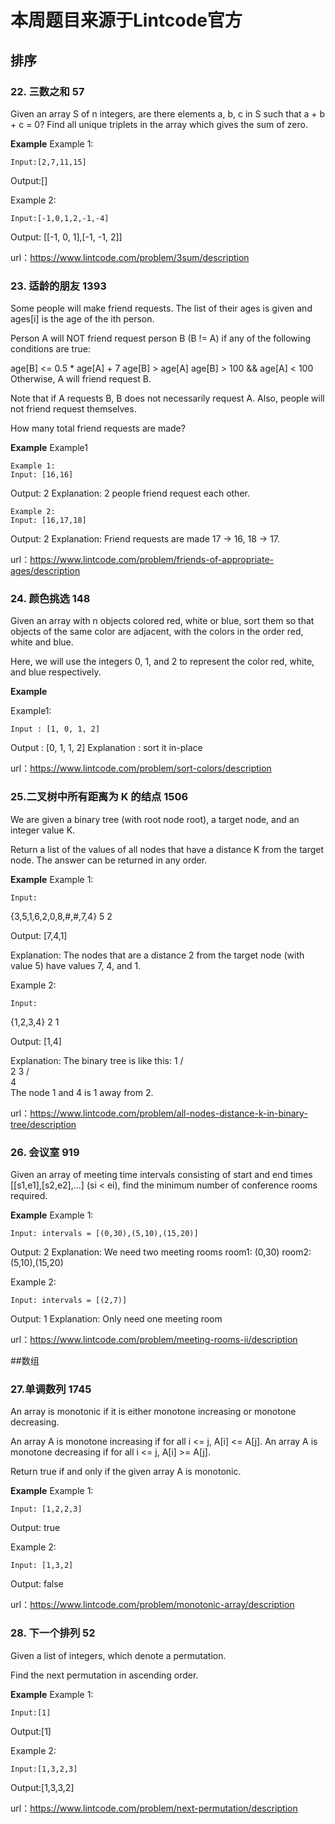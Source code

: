 # 本周题目来源于Lintcode官方
## 排序
### 22. 三数之和  57
Given an array S of n integers, are there elements a, b, c in S such that a + b + c = 0? Find all unique triplets in the array which gives the sum of zero.


**Example**
Example 1:

	Input:[2,7,11,15]
  Output:[]

Example 2:

	Input:[-1,0,1,2,-1,-4]
  Output:	[[-1, 0, 1],[-1, -1, 2]]

url：https://www.lintcode.com/problem/3sum/description

### 23. 适龄的朋友  1393
Some people will make friend requests. The list of their ages is given and ages[i] is the age of the ith person.

Person A will NOT friend request person B (B != A) if any of the following conditions are true:

age[B] <= 0.5 * age[A] + 7
age[B] > age[A]
age[B] > 100 && age[A] < 100
Otherwise, A will friend request B.

Note that if A requests B, B does not necessarily request A. Also, people will not friend request themselves.

How many total friend requests are made?


**Example**
Example1

	Example 1:
	Input: [16,16]
  Output: 2
  Explanation: 2 people friend request each other.


	Example 2:
	Input: [16,17,18]
  Output: 2
  Explanation: Friend requests are made 17 -> 16, 18 -> 17.

url：https://www.lintcode.com/problem/friends-of-appropriate-ages/description

### 24. 颜色挑选 148
Given an array with n objects colored red, white or blue, sort them so that objects of the same color are adjacent, with the colors in the order red, white and blue.

Here, we will use the integers 0, 1, and 2 to represent the color red, white, and blue respectively.

**Example**

Example1:

	Input : [1, 0, 1, 2]
  Output : [0, 1, 1, 2]
  Explanation : sort it in-place

url：https://www.lintcode.com/problem/sort-colors/description

### 25.二叉树中所有距离为 K 的结点 1506
We are given a binary tree (with root node root), a target node, and an integer value K.

Return a list of the values of all nodes that have a distance K from the target node. The answer can be returned in any order.

**Example**
Example 1:

	Input:
  {3,5,1,6,2,0,8,#,#,7,4}
  5
  2

  Output: [7,4,1]

  Explanation: 
  The nodes that are a distance 2 from the target node (with value 5)
  have values 7, 4, and 1.

Example 2:

	Input:
  {1,2,3,4}
  2
  1
  
  Output: [1,4]

  Explanation:
  The binary tree is like this:
      1
     / \
    2   3
   /   
  4   
  The node 1 and 4 is 1 away from 2.


url：https://www.lintcode.com/problem/all-nodes-distance-k-in-binary-tree/description

### 26. 会议室 919
Given an array of meeting time intervals consisting of start and end times [[s1,e1],[s2,e2],...] (si < ei), find the minimum number of conference rooms required.

**Example**
Example 1:

	Input: intervals = [(0,30),(5,10),(15,20)]
  Output: 2
  Explanation:
  We need two meeting rooms
  room1: (0,30)
  room2: (5,10),(15,20)

Example 2:

	Input: intervals = [(2,7)]
  Output: 1
  Explanation: 
  Only need one meeting room
  
 url：https://www.lintcode.com/problem/meeting-rooms-ii/description
 
 ##数组
 ### 27.单调数列 1745
An array is monotonic if it is either monotone increasing or monotone decreasing.

An array A is monotone increasing if for all i <= j, A[i] <= A[j]. An array A is monotone decreasing if for all i <= j, A[i] >= A[j].

Return true if and only if the given array A is monotonic.

**Example**
Example 1:

	Input: [1,2,2,3]
  Output: true

Example 2:

	Input: [1,3,2]
  Output: false

url：https://www.lintcode.com/problem/monotonic-array/description

### 28. 下一个排列 52
Given a list of integers, which denote a permutation.

Find the next permutation in ascending order.

**Example**
Example 1:

	Input:[1]
  Output:[1]

Example 2:

	Input:[1,3,2,3]
  Output:[1,3,3,2]

url：https://www.lintcode.com/problem/next-permutation/description
